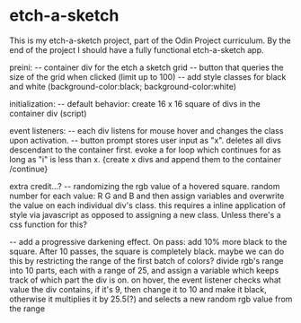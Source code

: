 # etch-a-sketch
This is my etch-a-sketch project, part of the Odin Project curriculum. By the end of the project I should have a fully functional etch-a-sketch app.

preini:
-- container div for the etch a sketch grid
-- button that queries the size of the grid when clicked (limit up to 100)
-- add style classes for black and white (background-color:black; background-color:white)

initialization:
-- default behavior: create 16 x 16 square of divs in the container div (script)

event listeners:
-- each div listens for mouse hover and changes the class upon activation.
-- button prompt stores user input as "x". deletes all divs descendant to the container first. evoke a for loop which continues for as long as "i" is less than x. {create x divs and append them to the container /continue}

extra credit...?
-- randomizing the rgb value of a hovered square. random number for each value: R G and B and then assign variables and overwrite the value on each individual div's class. this requires a inline application of style via javascript as opposed to assigning a new class. Unless there's a css function for this?

-- add a progressive darkening effect. On pass: add 10% more black to the square. After 10 passes, the square is completely black.
maybe we can do this by restricting the range of the first batch of colors? divide rgb's range into 10 parts, each with a range of 25, and assign a variable which keeps track of which part the div is on. on hover, the event listener checks what value the div contains, if it's 9, then change it to 10 and make it black, otherwise it multiplies it by 25.5(?) and selects a new random rgb value from the range